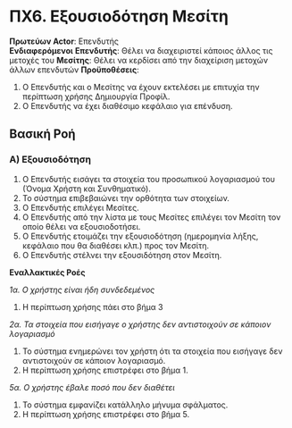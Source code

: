 # ΠΧ6. Εξουσιοδότηση Μεσίτη

**Πρωτεύων Actor**: Επενδυτής  
**Ενδιαφερόμενοι**
**Επενδυτής**: Θέλει να διαχειριστεί κάποιος άλλος τις μετοχές του
**Μεσίτης**: Θέλει να κερδίσει από την διαχείριση μετοχών άλλων επενδυτών
**Προϋποθέσεις**:
1. Ο Επενδυτής και ο Μεσίτης να έχουν εκτελέσει με επιτυχία την περίπτωση χρήσης Δημιουργία Προφίλ.
2. Ο Επενδυτής να έχει διαθέσιμο κεφάλαιο για επένδυση.

## Βασική Ροή

### Α) Εξουσιοδότηση

1. Ο Επενδυτής εισάγει τα στοιχεία του προσωπικού λογαριασμού του (Όνομα Χρήστη και Συνθηματικό).
2. Το σύστημα επιβεβαιώνει την ορθότητα των στοιχείων.
3. Ο Επενδυτής επιλέγει Μεσίτες.
4. Ο Επενδυτής από την λίστα με τους Μεσίτες επιλέγει τον Μεσίτη τον οποίο θέλει να εξουσιοδοτήσει.
5. Ο Επενδυτής ετοιμάζει την εξουσιοδότηση (ημερομηνία λήξης, κεφάλαιο που θα διαθέσει κλπ.) προς τον Μεσίτη.
6. Ο Επενδυτής στέλνει την εξουσιδότηση στον Μεσίτη.

**Εναλλακτικές Ροές**

*1α. Ο χρήστης είναι ήδη συνδεδεμένος*
1. Η περίπτωση χρήσης πάει στο βήμα 3

*2α. Τα στοιχεία που εισήγαγε ο χρήστης δεν αντιστοιχούν σε κάποιον λογαριασμό*
1. Το σύστημα ενημερώνει τον χρήστη ότι τα στοιχεία που εισήγαγε δεν αντιστοιχούν σε κάποιον λογαριασμό.
2. Η περίπτωση χρήσης επιστρέφει στο βήμα 1.

*5α. Ο χρήστης έβαλε ποσό που δεν διαθέτει*
1. Το σύστημα εμφανίζει κατάλληλο μήνυμα σφάλματος.
2. Η περίπτωση χρήσης επιστρέφει στο βήμα 5.